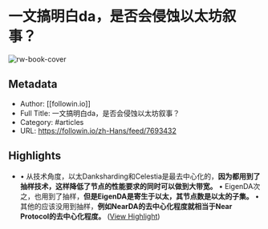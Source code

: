 # 一文搞明白da，是否会侵蚀以太坊叙事？

![rw-book-cover](https://readwise-assets.s3.amazonaws.com/media/uploaded_book_covers/profile_101759/fe8f2e2ba07a64767e2cf663c7f062ee.jpg)

## Metadata
- Author: [[followin.io]]
- Full Title: 一文搞明白da，是否会侵蚀以太坊叙事？
- Category: #articles
- URL: https://followin.io/zh-Hans/feed/7693432

## Highlights
- • 从技术角度，以太Danksharding和Celestia是最去中心化的，**因为都用到了抽样技术，这样降低了节点的性能要求的同时可以做到大带宽。**
  • EigenDA次之，也用到了抽样，**但是EigenDA是寄生于以太，其节点数是以太的子集。**
  • 其他的应该没用到抽样，**例如NearDA的去中心化程度就相当于Near Protocol的去中心化程度。** ([View Highlight](https://read.readwise.io/read/01hna73wczgpr9mcmvrpghp308))
